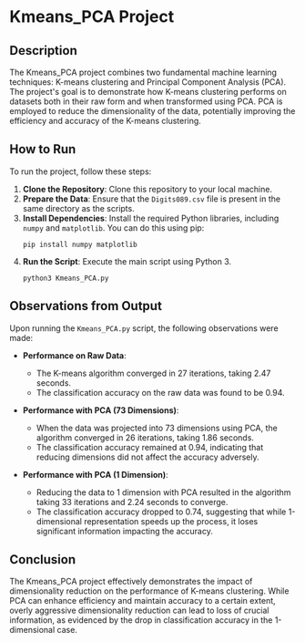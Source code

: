 
# Kmeans_PCA Project

## Description
The Kmeans_PCA project combines two fundamental machine learning techniques: K-means clustering and Principal Component Analysis (PCA). The project's goal is to demonstrate how K-means clustering performs on datasets both in their raw form and when transformed using PCA. PCA is employed to reduce the dimensionality of the data, potentially improving the efficiency and accuracy of the K-means clustering.

## How to Run
To run the project, follow these steps:

1. **Clone the Repository**: Clone this repository to your local machine.
2. **Prepare the Data**: Ensure that the `Digits089.csv` file is present in the same directory as the scripts.
3. **Install Dependencies**: Install the required Python libraries, including `numpy` and `matplotlib`. You can do this using pip:
   ```
   pip install numpy matplotlib
   ```
4. **Run the Script**: Execute the main script using Python 3.
   ```
   python3 Kmeans_PCA.py
   ```

## Observations from Output
Upon running the `Kmeans_PCA.py` script, the following observations were made:

- **Performance on Raw Data**: 
  - The K-means algorithm converged in 27 iterations, taking 2.47 seconds.
  - The classification accuracy on the raw data was found to be 0.94.

- **Performance with PCA (73 Dimensions)**:
  - When the data was projected into 73 dimensions using PCA, the algorithm converged in 26 iterations, taking 1.86 seconds.
  - The classification accuracy remained at 0.94, indicating that reducing dimensions did not affect the accuracy adversely.

- **Performance with PCA (1 Dimension)**:
  - Reducing the data to 1 dimension with PCA resulted in the algorithm taking 33 iterations and 2.24 seconds to converge.
  - The classification accuracy dropped to 0.74, suggesting that while 1-dimensional representation speeds up the process, it loses significant information impacting the accuracy.

## Conclusion
The Kmeans_PCA project effectively demonstrates the impact of dimensionality reduction on the performance of K-means clustering. While PCA can enhance efficiency and maintain accuracy to a certain extent, overly aggressive dimensionality reduction can lead to loss of crucial information, as evidenced by the drop in classification accuracy in the 1-dimensional case.

